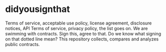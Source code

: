 # didyousignthat

Terms of service, acceptable use policy, license agreement, disclosure notices, API Terms of service, privacy policy, the 
list goes on. We are swimming with contracts. Sign this, agree to that. Do we know what signing on that dotted line mean? This repository 
collects, compares and analyzes public contracts.

